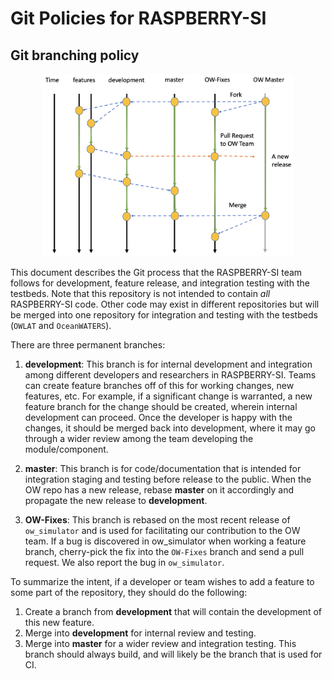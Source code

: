 # Git Policies for RASPBERRY-SI

## Git branching policy
<p align="center">
<img src="./figures/git-policy.png" alt="Git Branching Diagram" width="400">
</p>

This document describes the Git process that the RASPBERRY-SI team follows for development, feature release, and integration testing with the testbeds.
Note that this repository is not intended to contain *all* RASPBERRY-SI code. Other code may exist in different repositories but will be merged into one repository for integration and testing with the testbeds (`OWLAT` and `OceanWATERS`).


There are three permanent branches:

1. **development**: This branch is for internal development and integration
   among different developers and researchers in RASPBERRY-SI. Teams can create feature branches off of this for working changes, new features, etc. For example, if a significant change is warranted, a new feature branch for the change should be created, wherein internal development can proceed. Once the developer is happy with the changes, it should be merged back into development, where it may go through a wider review among the team developing the module/component.

2. **master**: This branch is for code/documentation that is intended
   for integration staging and testing before release to the public. When the OW repo has a new release, rebase **master** on it accordingly and
   propagate the new release to **development**.

3. **OW-Fixes**: This branch is rebased on the most recent release of 
   `ow_simulator` and is used for facilitating our contribution to the OW
   team. If a bug is discovered in ow_simulator when working a feature
   branch, cherry-pick the fix into the `OW-Fixes` branch and send a pull
   request. We also report the bug in `ow_simulator`.


To summarize the intent, if a developer or team wishes to add a feature to
some part of the repository, they should do the following:

1. Create a branch from **development** that will contain the development of this new feature.
2. Merge into **development** for internal review and testing.
3. Merge into **master** for a wider review and integration testing. This
   branch should always build, and will likely be the branch that is used
   for CI.
